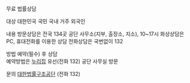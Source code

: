 무료 법률상담

대상
대한민국 국민
국내 거주 외국인

내용
방문상담은 전국 134곳 공단 사무소(지부, 출장소, 지소), 10~17시
화상상담은 PC, 휴대전화를 이용한 상담
전화상담은 국번없이 132

방법
예약(필수) 후 상담  
예약방법은
[누리집](http://www.klac.or.kr)
유선(전화 132)
공단 사무실 방문

문의
[대한법률구조공단](http://www.klac.or.kr) (전화 132)
